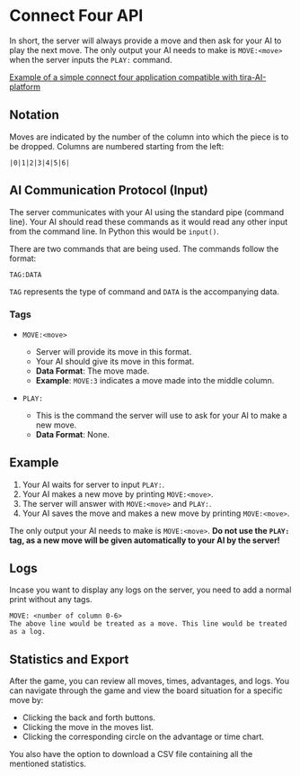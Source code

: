 # Connect Four API

In short, the server will always provide a move and then ask for your AI to play the next move. The only output your AI needs to make is `MOVE:<move>` when the server inputs the `PLAY:` command.

[Example of a simple connect four application compatible with tira-AI-platform](https://github.com/game-ai-platform-team/stupid-connect-four-ai)


## Notation

Moves are indicated by the number of the column into which the piece is to be dropped. Columns are numbered starting from the left:
```
|0|1|2|3|4|5|6|
```

## AI Communication Protocol (Input)

The server communicates with your AI using the standard pipe (command line). Your AI should read these commands as it would read any other input from the command line. In Python this would be `input()`. 

There are two commands that are being used. The commands follow the format:

```
TAG:DATA
```

`TAG` represents the type of command and `DATA` is the accompanying data.

### Tags

-   `MOVE:<move>`

    -   Server will provide its move in this format.
    -   Your AI should give its move in this format.
    -   **Data Format**: The move made.
    -   **Example**: `MOVE:3` indicates a move made into the middle column.

-   `PLAY:`

    -   This is the command the server will use to ask for your AI to make a new move.
    -   **Data Format**: None.

## Example

1. Your AI waits for server to input `PLAY:`.
2. Your AI makes a new move by printing `MOVE:<move>`.
3. The server will answer with `MOVE:<move>` and `PLAY:`.
2. Your AI saves the move and makes a new move by printing `MOVE:<move>`.

The only output your AI needs to make is `MOVE:<move>`. **Do not use the `PLAY:` tag, as a new move will be given automatically to your AI by the server!**

## Logs

Incase you want to display any logs on the server, you need to add a normal print without any tags.

```terminal
MOVE: <number of column 0-6>
The above line would be treated as a move. This line would be treated as a log.
```

## Statistics and Export

After the game, you can review all moves, times, advantages, and logs. You can navigate through the game and view the board situation for a specific move by:
  - Clicking the back and forth buttons.
  - Clicking the move in the moves list.
  - Clicking the corresponding circle on the advantage or time chart.

You also have the option to download a CSV file containing all the mentioned statistics.
